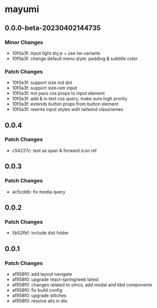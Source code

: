 # mayumi

## 0.0.0-beta-20230402144735

### Minor Changes

- 10f0a3f: input light sty;e + use tw-variants
- 10f0a3f: change default menu style: padding & subtitle color

### Patch Changes

- 10f0a3f: support size md dot
- 10f0a3f: support size=sm input
- 10f0a3f: not pass css props to input element
- 10f0a3f: add & in text css query, make sure high prority
- 10f0a3f: extends button props from button element
- 10f0a3f: rewrite input styles with tailwind classnames

## 0.0.4

### Patch Changes

- c54227c: text as span & forward icon ref

## 0.0.3

### Patch Changes

- ac5cddb: fix media query

## 0.0.2

### Patch Changes

- 5b52fbf: include dist folder

## 0.0.1

### Patch Changes

- af958f0: add layout navigate
- af958f0: upgrade react-spring/web latest
- af958f0: changes related to omcs; add modal and kbd components
- af958f0: fix build config
- af958f0: upgrade stitches
- af958f0: resolve alis in dts
